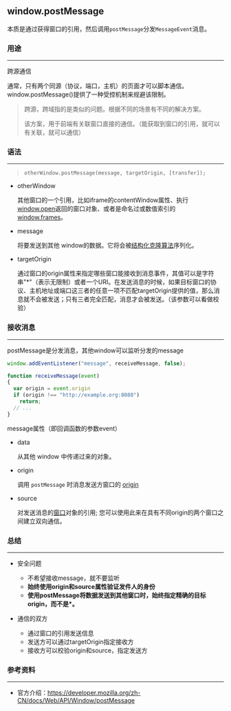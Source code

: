 ## window.postMessage

本质是通过获得窗口的引用，然后调用`postMessage`分发`MessageEvent`消息。



### 用途

---

跨源通信

通常，只有两个同源（协议，端口，主机）的页面才可以脚本通信。window.postMessage()提供了一种受控机制来规避该限制。

> 跨源，跨域指的是类似的问题。根据不同的场景有不同的解决方案。
>
> 该方案，用于前端有关联窗口直接的通信。（能获取到窗口的引用，就可以有关联，就可以通信）



### 语法

---

> ```
> otherWindow.postMessage(message, targetOrigin, [transfer]);
> ```

- otherWindow

  其他窗口的一个引用，比如iframe的contentWindow属性、执行[window.open](https://developer.mozilla.org/en-US/docs/Web/API/Window/open)返回的窗口对象、或者是命名过或数值索引的[window.frames](https://developer.mozilla.org/en-US/docs/Web/API/Window/frames)。

- message

  将要发送到其他 window的数据。它将会被[结构化克隆算法](https://developer.mozilla.org/en-US/docs/DOM/The_structured_clone_algorithm)序列化。

- targetOrigin

  通过窗口的origin属性来指定哪些窗口能接收到消息事件，其值可以是字符串"*"（表示无限制）或者一个URI。在发送消息的时候，如果目标窗口的协议、主机地址或端口这三者的任意一项不匹配targetOrigin提供的值，那么消息就不会被发送；只有三者完全匹配，消息才会被发送。（该参数可以看做校验）



### 接收消息

---

postMessage是分发消息，其他window可以监听分发的message

```js
window.addEventListener("message", receiveMessage, false);

function receiveMessage(event)
{
  var origin = event.origin
  if (origin !== "http://example.org:8080")
    return;
  // ...
}
```

message属性（即回调函数的参数event）

- data

  从其他 window 中传递过来的对象。

- origin

  调用 `postMessage` 时消息发送方窗口的 [origin](https://developer.mozilla.org/en-US/docs/Origin) 

- source

  对发送消息的[窗口](https://developer.mozilla.org/en-US/docs/Web/API/Window)对象的引用; 您可以使用此来在具有不同origin的两个窗口之间建立双向通信。



### 总结

---

- 安全问题
  - 不希望接收message，就不要监听
  - **始终使用origin和source属性验证发件人的身份**
  - **使用postMessage将数据发送到其他窗口时，始终指定精确的目标origin，而不是\*。**

- 通信的双方
  - 通过窗口的引用发送信息
  - 发送方可以通过targetOrigin指定接收方
  - 接收方可以校验origin和source，指定发送方



### 参考资料

---

- 官方介绍：https://developer.mozilla.org/zh-CN/docs/Web/API/Window/postMessage